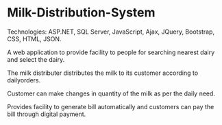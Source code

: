 # Milk-Distribution-System
Technologies: ASP.NET, SQL Server, JavaScript, Ajax, JQuery, Bootstrap, CSS, HTML, JSON.

A web application to provide facility to people for searching nearest dairy and select the dairy.

The milk distributer distributes the milk to its customer according to dailyorders.

Customer can make changes in quantity of the milk as per the daily need.

Provides facility to generate bill automatically and customers can pay the bill through digital payment.

